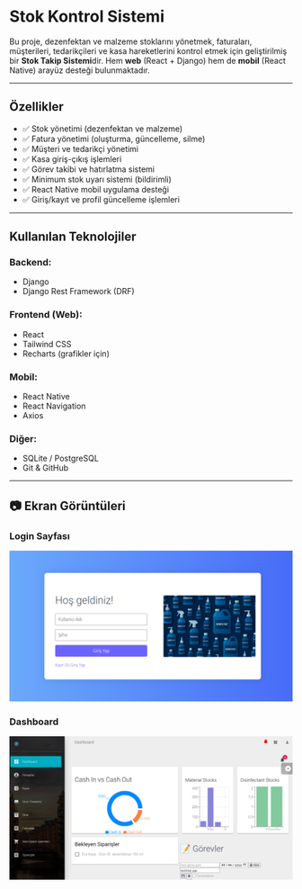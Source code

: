 #  Stok Kontrol Sistemi

Bu proje, dezenfektan ve malzeme stoklarını yönetmek, faturaları, müşterileri, tedarikçileri ve kasa hareketlerini kontrol etmek için geliştirilmiş bir **Stok Takip Sistemi**dir. Hem **web** (React + Django) hem de **mobil** (React Native) arayüz desteği bulunmaktadır.

---

##  Özellikler

- ✅ Stok yönetimi (dezenfektan ve malzeme)
- ✅ Fatura yönetimi (oluşturma, güncelleme, silme)
- ✅ Müşteri ve tedarikçi yönetimi
- ✅ Kasa giriş-çıkış işlemleri
- ✅ Görev takibi ve hatırlatma sistemi
- ✅ Minimum stok uyarı sistemi (bildirimli)
- ✅ React Native mobil uygulama desteği
- ✅ Giriş/kayıt ve profil güncelleme işlemleri

---

##  Kullanılan Teknolojiler

### Backend:
- Django
- Django Rest Framework (DRF)

### Frontend (Web):
- React
- Tailwind CSS
- Recharts (grafikler için)

### Mobil:
- React Native
- React Navigation
- Axios

### Diğer:
- SQLite / PostgreSQL
- Git & GitHub

---
## 📷 Ekran Görüntüleri

### Login Sayfası
![Login Görseli](./screenshots/login.png)

### Dashboard
![Dashboard Görseli](./screenshots/dasboard.png)
